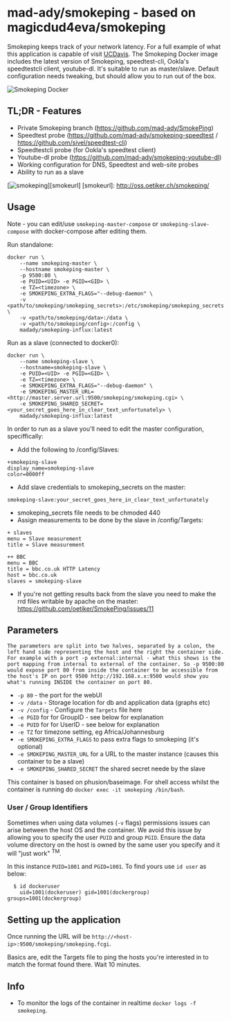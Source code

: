 # mad-ady/smokeping - based on magicdud4eva/smokeping

Smokeping keeps track of your network latency. For a full example of what this application is capable of visit [UCDavis](http://smokeping.ucdavis.edu/cgi-bin/smokeping.fcgi). The Smokeping Docker image includes the latest version of Smokeping, speedtest-cli, Ookla's speedtestcli client, youtube-dl. It's suitable to run as master/slave. Default configuration needs tweaking, but should allow you to run out of the box.

![Smokeping Docker](https://github.com/magicdude4eva/docker-smokeping/raw/master/docker-smokeping.png)

## TL;DR - Features
* Private Smokeping branch (https://github.com/mad-ady/SmokePing)
* Speedtest probe (https://github.com/mad-ady/smokeping-speedtest / https://github.com/sivel/speedtest-cli)
* Speedtestcli probe (for Ookla's speedtest client)
* Youtube-dl probe (https://github.com/mad-ady/smokeping-youtube-dl)
* Working configuration for DNS, Speedtest and web-site probes
* Ability to run as a slave

[![smokeping](http://oss.oetiker.ch/smokeping/inc/smokeping-logo.png)][smokeurl]
[smokeurl]: http://oss.oetiker.ch/smokeping/

## Usage

Note - you can edit/use `smokeping-master-compose` or `smokeping-slave-compose` with docker-compose after editing them.

Run standalone:

```
docker run \
    --name smokeping-master \
    --hostname smokeping-master \
    -p 9500:80 \
    -e PUID=<UID> -e PGID=<GID> \
    -e TZ=<timezone> \
    -e SMOKEPING_EXTRA_FLAGS="--debug-daemon" \
    -v <path/to/smokeping/smokeping_secrets>:/etc/smokeping/smokeping_secrets \
    -v <path/to/smokeping/data>:/data \
    -v <path/to/smokeping/config>:/config \
    madady/smokeping-influx:latest
```

Run as a slave (connected to docker0):
```
docker run \
    --name smokeping-slave \
    --hostname=smokeping-slave \
    -e PUID=<UID> -e PGID=<GID> \
    -e TZ=<timezone> \
    -e SMOKEPING_EXTRA_FLAGS="--debug-daemon" \
    -e SMOKEPING_MASTER_URL=<http://master.server.url:9500/smokeping/smokeping.cgi> \
    -e SMOKEPING_SHARED_SECRET=<your_secret_goes_here_in_clear_text_unfortunately> \
    madady/smokeping-influx:latest
```
In order to run as a slave you'll need to edit the master configuration, speciffically:
* Add the following to /config/Slaves:
```
+smokeping-slave
display_name=smokeping-slave
color=0000ff
```
* Add slave credentials to smokeping_secrets on the master:
```
smokeping-slave:your_secret_goes_here_in_clear_text_unfortunately
```
* smokeping_secrets file needs to be chmoded 440
* Assign measurements to be done by the slave in /config/Targets:
```
+ slaves
menu = Slave measurement
title = Slave measurement

++ BBC
menu = BBC
title = bbc.co.uk HTTP Latency
host = bbc.co.uk
slaves = smokeping-slave
```
* If you're not getting results back from the slave you need to make the rrd files writable by apache on the master: https://github.com/oetiker/SmokePing/issues/11

## Parameters

`The parameters are split into two halves, separated by a colon, the left hand side representing the host and the right the container side. 
For example with a port -p external:internal - what this shows is the port mapping from internal to external of the container.
So -p 9500:80 would expose port 80 from inside the container to be accessible from the host's IP on port 9500
http://192.168.x.x:9500 would show you what's running INSIDE the container on port 80.`


* `-p 80` - the port for the webUI
* `-v /data` - Storage location for db and application data (graphs etc)
* `-v /config` - Configure the `Targets` file here
* `-e PGID` for for GroupID - see below for explanation
* `-e PUID` for for UserID - see below for explanation
* `-e TZ` for timezone setting, eg Africa/Johannesburg
* `-e SMOKEPING_EXTRA_FLAGS` to pass extra flags to smokeping (it's optional)
* `-e SMOKEPING_MASTER_URL` for a URL to the master instance (causes this container to be a slave)
* `-e SMOKEPING_SHARED_SECRET` the shared secret neede by the slave


This container is based on phusion/baseimage. For shell access whilst the container is running do `docker exec -it smokeping /bin/bash`.

### User / Group Identifiers
Sometimes when using data volumes (`-v` flags) permissions issues can arise between the host OS and the container. We avoid this issue by allowing you to specify the user `PUID` and group `PGID`. Ensure the data volume directory on the host is owned by the same user you specify and it will "just work" <sup>TM</sup>.

In this instance `PUID=1001` and `PGID=1001`. To find yours use `id user` as below:

```
  $ id dockeruser
    uid=1001(dockeruser) gid=1001(dockergroup) groups=1001(dockergroup)
```

## Setting up the application 

Once running the URL will be `http://<host-ip>:9500/smokeping/smokeping.fcgi`.

Basics are, edit the Targets file to ping the hosts you're interested in to match the format found there. 
Wait 10 minutes.

## Info

* To monitor the logs of the container in realtime `docker logs -f smokeping`.

